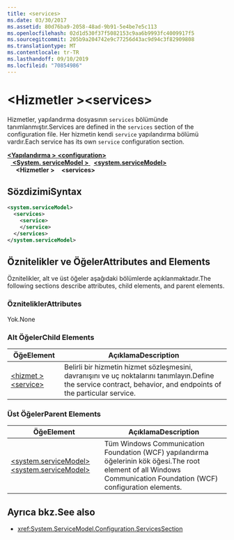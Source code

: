 ```yaml
---
title: <services>
ms.date: 03/30/2017
ms.assetid: 80d76ba9-2058-48ad-9b91-5e4be7e5c113
ms.openlocfilehash: 02d1d530f37f5082153c9aa6b9993fc4009917f5
ms.sourcegitcommit: 205b9a204742e9c77256d43ac9d94c3f82909808
ms.translationtype: MT
ms.contentlocale: tr-TR
ms.lasthandoff: 09/10/2019
ms.locfileid: "70854986"
---
```

# <a name="services"></a><span data-ttu-id="35b3d-101">\<Hizmetler ></span><span class="sxs-lookup"><span data-stu-id="35b3d-101">\<services></span></span>
<span data-ttu-id="35b3d-102">Hizmetler, yapılandırma dosyasının `services` bölümünde tanımlanmıştır.</span><span class="sxs-lookup"><span data-stu-id="35b3d-102">Services are defined in the `services` section of the configuration file.</span></span> <span data-ttu-id="35b3d-103">Her hizmetin kendi `service` yapılandırma bölümü vardır.</span><span class="sxs-lookup"><span data-stu-id="35b3d-103">Each service has its own `service` configuration section.</span></span>  
  
<span data-ttu-id="35b3d-104">[ **\<Yapılandırma >** ](../configuration-element.md)</span><span class="sxs-lookup"><span data-stu-id="35b3d-104">[**\<configuration>**](../configuration-element.md)</span></span>\
<span data-ttu-id="35b3d-105">&nbsp;&nbsp;[ **\<System. serviceModel >** ](system-servicemodel.md)</span><span class="sxs-lookup"><span data-stu-id="35b3d-105">&nbsp;&nbsp;[**\<system.serviceModel>**](system-servicemodel.md)</span></span>\
<span data-ttu-id="35b3d-106">&nbsp;&nbsp;&nbsp;&nbsp; **\<Hizmetler >**</span><span class="sxs-lookup"><span data-stu-id="35b3d-106">&nbsp;&nbsp;&nbsp;&nbsp;**\<services>**</span></span>  
  
## <a name="syntax"></a><span data-ttu-id="35b3d-107">Sözdizimi</span><span class="sxs-lookup"><span data-stu-id="35b3d-107">Syntax</span></span>  
  
```xml  
<system.serviceModel>
  <services>
    <service>
    </service>
  </services>
</system.serviceModel>
```  
  
## <a name="attributes-and-elements"></a><span data-ttu-id="35b3d-108">Öznitelikler ve Öğeler</span><span class="sxs-lookup"><span data-stu-id="35b3d-108">Attributes and Elements</span></span>  
 <span data-ttu-id="35b3d-109">Öznitelikler, alt ve üst öğeler aşağıdaki bölümlerde açıklanmaktadır.</span><span class="sxs-lookup"><span data-stu-id="35b3d-109">The following sections describe attributes, child elements, and parent elements.</span></span>  
  
### <a name="attributes"></a><span data-ttu-id="35b3d-110">Öznitelikler</span><span class="sxs-lookup"><span data-stu-id="35b3d-110">Attributes</span></span>  
 <span data-ttu-id="35b3d-111">Yok.</span><span class="sxs-lookup"><span data-stu-id="35b3d-111">None</span></span>  
  
### <a name="child-elements"></a><span data-ttu-id="35b3d-112">Alt Öğeler</span><span class="sxs-lookup"><span data-stu-id="35b3d-112">Child Elements</span></span>  
  
|<span data-ttu-id="35b3d-113">Öğe</span><span class="sxs-lookup"><span data-stu-id="35b3d-113">Element</span></span>|<span data-ttu-id="35b3d-114">Açıklama</span><span class="sxs-lookup"><span data-stu-id="35b3d-114">Description</span></span>|  
|-------------|-----------------|  
|[<span data-ttu-id="35b3d-115">\<hizmet ></span><span class="sxs-lookup"><span data-stu-id="35b3d-115">\<service></span></span>](service.md)|<span data-ttu-id="35b3d-116">Belirli bir hizmetin hizmet sözleşmesini, davranışını ve uç noktalarını tanımlayın.</span><span class="sxs-lookup"><span data-stu-id="35b3d-116">Define the service contract, behavior, and endpoints of the particular service.</span></span>|  
  
### <a name="parent-elements"></a><span data-ttu-id="35b3d-117">Üst Öğeler</span><span class="sxs-lookup"><span data-stu-id="35b3d-117">Parent Elements</span></span>  
  
|<span data-ttu-id="35b3d-118">Öğe</span><span class="sxs-lookup"><span data-stu-id="35b3d-118">Element</span></span>|<span data-ttu-id="35b3d-119">Açıklama</span><span class="sxs-lookup"><span data-stu-id="35b3d-119">Description</span></span>|  
|-------------|-----------------|  
|[<span data-ttu-id="35b3d-120">\<system.serviceModel></span><span class="sxs-lookup"><span data-stu-id="35b3d-120">\<system.serviceModel></span></span>](system-servicemodel.md)|<span data-ttu-id="35b3d-121">Tüm Windows Communication Foundation (WCF) yapılandırma öğelerinin kök öğesi.</span><span class="sxs-lookup"><span data-stu-id="35b3d-121">The root element of all Windows Communication Foundation (WCF) configuration elements.</span></span>|  
  
## <a name="see-also"></a><span data-ttu-id="35b3d-122">Ayrıca bkz.</span><span class="sxs-lookup"><span data-stu-id="35b3d-122">See also</span></span>

- <xref:System.ServiceModel.Configuration.ServicesSection>
